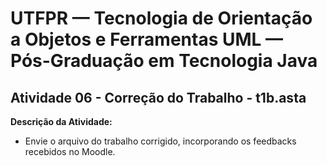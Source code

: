 # UTFPR — Tecnologia de Orientação a Objetos e Ferramentas UML — Pós-Graduação em Tecnologia Java

## Atividade 06 - Correção do Trabalho - t1b.asta

**Descrição da Atividade:**
- Envie o arquivo do trabalho corrigido, incorporando os feedbacks recebidos no Moodle.
